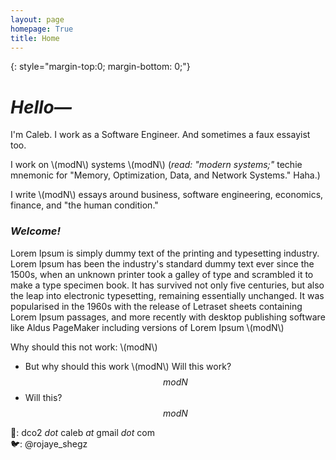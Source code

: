 ```yaml
---
layout: page
homepage: True
title: Home
---
```


{: style="margin-top:0; margin-bottom: 0;"}

# _Hello—_ 
I'm Caleb. I work as a Software Engineer. And sometimes a faux essayist too.  

I work on \\(modN\\) systems \\(modN\\) (_read: "modern systems;"_ techie mnemonic for "Memory, Optimization, Data, and Network Systems." Haha.)  

I write \\(modN\\) essays around business, software engineering, economics, finance, and "the human condition."

### _Welcome!_
Lorem Ipsum is simply dummy text of the printing and typesetting industry. Lorem Ipsum has been the industry's standard dummy text ever since the 1500s, when an unknown printer took a galley of type and scrambled it to make a type specimen book. It has survived not only five centuries, but also the leap into electronic typesetting, remaining essentially unchanged. It was popularised in the 1960s with the release of Letraset sheets containing Lorem Ipsum passages, and more recently with desktop publishing software like Aldus PageMaker including versions of Lorem Ipsum \\(modN\\)

Why should this not work: \\(modN\\)
- But why should this work \\(modN\\)
Will this work? $$modN$$
- Will this? $$modN$$


📩: dco2 _dot_ caleb _at_ gmail _dot_ com  
🐦: @rojaye_shegz  
